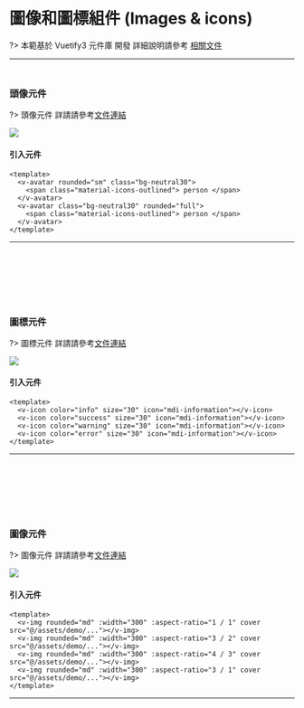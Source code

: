 # 圖像和圖標組件 (Images & icons)

?> 本範基於 Vuetify3 元件庫 開發 詳細說明請參考 [相關文件](https://vuetifyjs.com/en/#javascript)

<hr style="margin-bottom:3rem;"/>

### 頭像元件

?> 頭像元件 詳請請參考[文件連結](https://vuetifyjs.com/en/components/avatars/#usage)

<img  src="doc_img/img_avatars.png"></img>

<h4>引入元件</h4>

```vue
<template>
  <v-avatar rounded="sm" class="bg-neutral30">
    <span class="material-icons-outlined"> person </span>
  </v-avatar>
  <v-avatar class="bg-neutral30" rounded="full">
    <span class="material-icons-outlined"> person </span>
  </v-avatar>
</template>
```

<hr style="margin-bottom:8rem;"/>

### 圖標元件

?> 圖標元件 詳請請參考[文件連結](https://vuetifyjs.com/en/components/icons/#usage)

<img  src="doc_img/img_icon.png"></img>

<h4>引入元件</h4>

```vue
<template>
  <v-icon color="info" size="30" icon="mdi-information"></v-icon>
  <v-icon color="success" size="30" icon="mdi-information"></v-icon>
  <v-icon color="warning" size="30" icon="mdi-information"></v-icon>
  <v-icon color="error" size="30" icon="mdi-information"></v-icon>
</template>
```

<hr style="margin-bottom:8rem;"/>

### 圖像元件

?> 圖像元件 詳請請參考[文件連結](https://vuetifyjs.com/en/components/images/#usage)

<img  src="doc_img/img_img.png"></img>

<h4>引入元件</h4>

```vue
<template>
  <v-img rounded="md" :width="300" :aspect-ratio="1 / 1" cover src="@/assets/demo/..."></v-img>
  <v-img rounded="md" :width="300" :aspect-ratio="3 / 2" cover src="@/assets/demo/..."></v-img>
  <v-img rounded="md" :width="300" :aspect-ratio="4 / 3" cover src="@/assets/demo/..."></v-img>
  <v-img rounded="md" :width="300" :aspect-ratio="3 / 1" cover src="@/assets/demo/..."></v-img>
</template>
```

<hr style="margin-bottom:8rem;"/>

